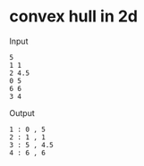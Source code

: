 # convex hull in 2d

Input
```
5
1 1
2 4.5
0 5
6 6
3 4
```

Output
```
1 : 0 , 5
2 : 1 , 1
3 : 5 , 4.5
4 : 6 , 6
```
